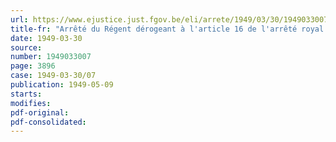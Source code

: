 ```yaml
---
url: https://www.ejustice.just.fgov.be/eli/arrete/1949/03/30/1949033007/justel
title-fr: "Arrêté du Régent dérogeant à l'article 16 de l'arrêté royal du 2 octobre 1937, portant le statut des agents de l'Etat"
date: 1949-03-30
source:
number: 1949033007
page: 3896
case: 1949-03-30/07
publication: 1949-05-09
starts:
modifies:
pdf-original:
pdf-consolidated:
---
```



